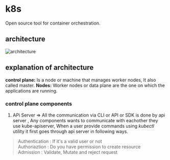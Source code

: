 # k8s
Open source tool for container orchestration.

## architecture
![architecture](https://kubernetes.io/images/docs/kubernetes-cluster-architecture.svg "Optional Title")
## explanation of architecture
**control plane:** Is a node or machine that manages worker nodes, It also called master.
**Nodes:** Worker nodes or data plane are the one on which the applications are running.

### control plane components

1. APi Server => All the communication via CLI or API or SDK is done by api server , Any components wants to communicate with eachother they use kube-apiserver, When a user provide commands using *kubectl* utility it first goes through api server in following ways.

> Authentication : If it's a valid user or not </br>
> Authoriaztion : Do you have permission to create resource </br>
> Admission : Validate, Mutate and reject request